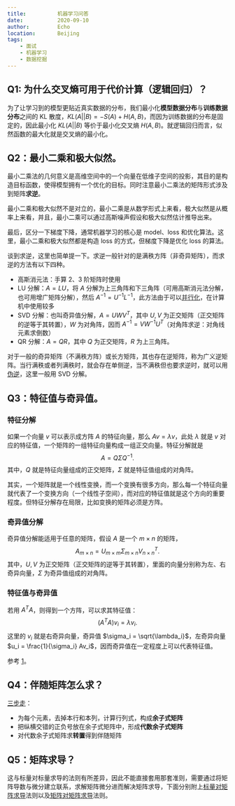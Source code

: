 ```yaml
---
title:          机器学习问答
date:           2020-09-10
author:         Echo
location:       Beijing 
tags: 
    - 面试
    - 机器学习
    - 数据挖掘
---
```



## Q1: 为什么交叉熵可用于代价计算（逻辑回归）？

为了让学习到的模型更贴近真实数据的分布，我们最小化**模型数据分布**与**训练数据分布**之间的 KL 散度，$KL(A||B) = - S(A) + H(A, B)$，而因为训练数据的分布是固定的，因此最小化 $KL(A||B)$ 等价于最小化交叉熵 $H(A, B)$。就逻辑回归而言，似然函数的最大化就是交叉熵的最小化。

## Q2：最小二乘和极大似然。

最小二乘法的几何意义是高维空间中的一个向量在低维子空间的投影，其目的是构造目标函数，使得模型拥有一个优化的目标。同时注意最小二乘法的矩阵形式涉及到矩阵**求逆**。

最小二乘和极大似然不是对立的，最小二乘是从数学形式上来看，极大似然是从概率上来看，并且，最小二乘可以通过高斯噪声假设和极大似然估计推导出来。

最后，区分一下梯度下降，通常机器学习的核心是 model、loss 和优化算法。这里，最小二乘和极大似然都是构造 loss 的方式，但梯度下降是优化 loss 的算法。

谈到求逆，这里也简单提一下。求逆一般针对的是满秩方阵（非奇异矩阵），而求逆的方法有以下四种。

* 高斯消元法：手算 2、3 阶矩阵时使用
* LU 分解：$A = LU$，将 $A$ 分解为上三角阵和下三角阵（可用高斯消元法分解，也可用增广矩阵分解），然后 $A^{-1} = U^{-1}L^{-1}$，此方法由于可以[并行化](https://www.zhihu.com/question/354312069)，在计算机中使用较多
* SVD 分解：也叫奇异值分解，$A = UWV^{T}$，其中 $U, V$ 为正交矩阵（正交矩阵的逆等于其转置），$W$ 为对角阵，因而 $A^{-1} = VW^{-1}U^{T}$（对角阵求逆：对角线元素求倒数）
* QR 分解：$A = QR$，其中 $Q$ 为正交矩阵，$R$ 为上三角阵。

对于一般的奇异矩阵（不满秩方阵）或长方矩阵，其也存在逆矩阵，称为广义逆矩阵。当行满秩或者列满秩时，就会存在单侧逆，当不满秩但也要求逆时，就可以用[伪逆](https://zhuanlan.zhihu.com/p/43494217)，这里一般用 SVD 分解。

## Q3：特征值与奇异值。

### 特征分解

如果一个向量 $v$ 可以表示成方阵 $A$ 的特征向量，那么 $Av = \lambda v$，此处 $\lambda$ 就是 $v$ 对应的特征值，一个矩阵的一组特征向量构成一组正交向量。特征分解就是
$$
A = Q \Sigma Q^{-1}.
$$
其中，$Q$ 就是特征向量组成的正交矩阵，$\Sigma$ 就是特征值组成的对角阵。

其实，一个矩阵就是一个线性变换，而一个变换有很多方向，那么每一个特征向量就代表了一个变换方向（一个线性子空间），而对应的特征值就是这个方向的重要程度。但特征分解存在局限，比如变换的矩阵必须是方阵。

### 奇异值分解

奇异值分解能适用于任意的矩阵，假设 $A$ 是一个 $m \times n$ 的矩阵，
$$
A_{m \times n} = U_{m \times m} \Sigma_{m \times n} V^{T}_{n \times n}.
$$
其中，$U, V$ 为正交矩阵（正交矩阵的逆等于其转置），里面的向量分别称为左、右奇异向量，$\Sigma$ 为奇异值组成的对角阵。

### 特征值与奇异值

若用 $A^{T}A$，则得到一个方阵，可以求其特征值：
$$
(A^{T}A) v_i = \lambda v_i.
$$
这里的 $v_i$ 就是右奇异向量，奇异值 $\sigma_i = \sqrt{\lambda_i}$，左奇异向量 $u_i = \frac{1}{\sigma_i} Av_i$，因而奇异值在一定程度上可以代表特征值。

参考 [1](https://www.cnblogs.com/LeftNotEasy/archive/2011/01/19/svd-and-applications.html)。

## Q4：伴随矩阵怎么求？

[三步走](https://www.shuxuele.com/algebra/matrix-inverse-minors-cofactors-adjugate.html)：
* 为每个元素，去掉本行和本列，计算行列式，构成**余子式矩阵**
* 把纵横交错的正负号放在余子式矩阵中，形成**代数余子式矩阵**
* 对代数余子式矩阵求**转置**得到伴随矩阵

## Q5：矩阵求导？

这与标量对标量求导的法则有所差异，因此不能直接套用那套准则，需要通过将矩阵导数与微分建立联系，求解矩阵微分进而解决矩阵求导，下面分别附上[标量对矩阵求导](https://zhuanlan.zhihu.com/p/24709748)法则以及[矩阵对矩阵求导](https://zhuanlan.zhihu.com/p/24863977)法则。

